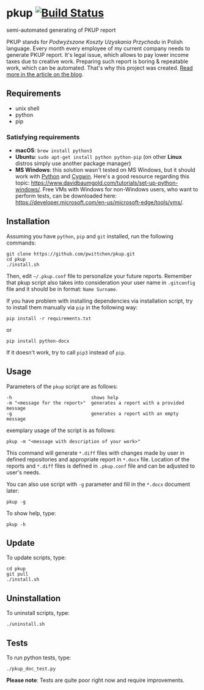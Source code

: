 pkup [![Build Status](https://travis-ci.org/pwittchen/pkup.svg?branch=master)](https://travis-ci.org/pwittchen/pkup)
====
semi-automated generating of PKUP report

PKUP stands for *Podwyższone Koszty Uzyskania Przychodu* in Polish language. Every month every employee of my current company needs to generate PKUP report. It's legal issue, which allows to pay lower income taxes due to creative work. Preparing such report is boring & repeatable work, which can be automated. That's why this project was created. [Read more in the article on the blog](http://blog.wittchen.biz.pl/automate-boring-stuff/).

Requirements
------------
- unix shell
- python
- pip

### Satisfying requirements

- **macOS**: `brew install python3`
- **Ubuntu**: `sudo apt-get install python python-pip` (on other **Linux** distros simply use another package manager)
- **MS Windows**: this solution wasn't tested on MS Windows, but it should work with [Python](https://www.python.org/downloads/) and [Cygwin](https://cygwin.com/install.html). Here's a good resource regarding this topic: https://www.davidbaumgold.com/tutorials/set-up-python-windows/. Free VMs with Windows for non-Windows users, who want to perform tests, can be downloaded here: https://developer.microsoft.com/en-us/microsoft-edge/tools/vms/.

Installation
------------

Assuming you have `python`, `pip` and `git` installed, run the following commands:

```shell
git clone https://github.com/pwittchen/pkup.git
cd pkup
./install.sh
```

Then, edit `~/.pkup.conf` file to personalize your future reports. Remember that pkup script also takes into consideration your user name in `.gitconfig` file and it should be in format: `Name Surname`.

If you have problem with installing dependencies via installation script, try to install them manually via `pip` in the following way:

```
pip install -r requirements.txt
```

or

```
pip install python-docx
```

If it doesn't work, try to call `pip3` instead of `pip`.

Usage
-----

Parameters of the `pkup` script are as follows:

```shell
-h                             shows help
-m "<message for the report>"  generates a report with a provided message
-g                             generates a report with an empty message
```

exemplary usage of the script is as follows:

```shell
pkup -m "<message with description of your work>"
```

This command will generate `*.diff` files with changes made by user in defined repositories and appropriate report in `*.docx` file. Location of the reports and `*.diff` files is defined in `.pkup.conf` file and can be adjusted to user's needs.

You can also use script with `-g` parameter and fill in the `*.docx` document later:

```shell
pkup -g
```

To show help, type:

```shell
pkup -h
```

Update
------

To update scripts, type:

```shell
cd pkup
git pull
./install.sh
```

Uninstallation
--------------

To uninstall scripts, type:

```shell
./uninstall.sh
```

Tests
-----

To run python tests, type:

```shell
./pkup_doc_test.py
```

**Please note**: Tests are quite poor right now and require improvements.
